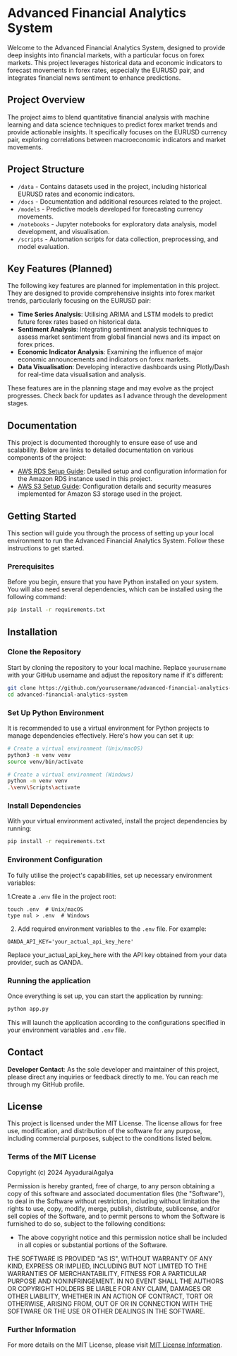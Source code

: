 # Advanced Financial Analytics System

Welcome to the Advanced Financial Analytics System, designed to provide deep insights into financial markets, with a particular focus on forex markets. This project leverages historical data and economic indicators to forecast movements in forex rates, especially the EURUSD pair, and integrates financial news sentiment to enhance predictions.

## Project Overview

The project aims to blend quantitative financial analysis with machine learning and data science techniques to predict forex market trends and provide actionable insights. It specifically focuses on the EURUSD currency pair, exploring correlations between macroeconomic indicators and market movements.

## Project Structure

- `/data` - Contains datasets used in the project, including historical EURUSD rates and economic indicators.
- `/docs` - Documentation and additional resources related to the project.
- `/models` - Predictive models developed for forecasting currency movements.
- `/notebooks` - Jupyter notebooks for exploratory data analysis, model development, and visualisation.
- `/scripts` - Automation scripts for data collection, preprocessing, and model evaluation.

## Key Features (Planned)

The following key features are planned for implementation in this project. They are designed to provide comprehensive insights into forex market trends, particularly focusing on the EURUSD pair:

- **Time Series Analysis**: Utilising ARIMA and LSTM models to predict future forex rates based on historical data.
- **Sentiment Analysis**: Integrating sentiment analysis techniques to assess market sentiment from global financial news and its impact on forex prices.
- **Economic Indicator Analysis**: Examining the influence of major economic announcements and indicators on forex markets.
- **Data Visualisation**: Developing interactive dashboards using Plotly/Dash for real-time data visualisation and analysis.

These features are in the planning stage and may evolve as the project progresses. Check back for updates as I advance through the development stages.

## Documentation
This project is documented thoroughly to ensure ease of use and scalability. Below are links to detailed documentation on various components of the project:

- [AWS RDS Setup Guide](docs/AWS-RDS-Setup.md): Detailed setup and configuration information for the Amazon RDS instance used in this project.
- [AWS S3 Setup Guide](docs/AWS-S3-Setup.md): Configuration details and security measures implemented for Amazon S3 storage used in the project.

## Getting Started

This section will guide you through the process of setting up your local environment to run the Advanced Financial Analytics System. Follow these instructions to get started.

### Prerequisites

Before you begin, ensure that you have Python installed on your system. You will also need several dependencies, which can be installed using the following command:

```bash
pip install -r requirements.txt
````
## Installation
### Clone the Repository
Start by cloning the repository to your local machine. Replace `yourusername` with your GitHub username and adjust the repository name if it's different:

```bash
git clone https://github.com/yourusername/advanced-financial-analytics-system.git
cd advanced-financial-analytics-system
```
### Set Up Python Environment
It is recommended to use a virtual environment for Python projects to manage dependencies effectively. Here's how you can set it up:

```bash
# Create a virtual environment (Unix/macOS)
python3 -m venv venv
source venv/bin/activate

# Create a virtual environment (Windows)
python -m venv venv
.\venv\Scripts\activate
```
### Install Dependencies
With your virtual environment activated, install the project dependencies by running:

```bash
pip install -r requirements.txt
```
### Environment Configuration
To fully utilise the project's capabilities, set up necessary environment variables:

1.Create a `.env` file in the project root:
```plaintext
touch .env  # Unix/macOS
type nul > .env  # Windows
```

2. Add required environment variables to the `.env` file. For example:
```plaintext
OANDA_API_KEY='your_actual_api_key_here'
```
Replace your_actual_api_key_here with the API key obtained from your data provider, such as OANDA.

### Running the application
Once everything is set up, you can start the application by running:
```bash
python app.py
```
This will launch the application according to the configurations specified in your environment variables and `.env` file.

## Contact
**Developer Contact**: As the sole developer and maintainer of this project, please direct any inquiries or feedback directly to me. You can reach me through my GitHub profile.

## License

This project is licensed under the MIT License. The license allows for free use, modification, and distribution of the software for any purpose, including commercial purposes, subject to the conditions listed below.

### Terms of the MIT License

Copyright (c) 2024 AyyaduraiAgalya

Permission is hereby granted, free of charge, to any person obtaining a copy of this software and associated documentation files (the "Software"), to deal in the Software without restriction, including without limitation the rights to use, copy, modify, merge, publish, distribute, sublicense, and/or sell copies of the Software, and to permit persons to whom the Software is furnished to do so, subject to the following conditions:

- The above copyright notice and this permission notice shall be included in all copies or substantial portions of the Software.

THE SOFTWARE IS PROVIDED "AS IS", WITHOUT WARRANTY OF ANY KIND, EXPRESS OR IMPLIED, INCLUDING BUT NOT LIMITED TO THE WARRANTIES OF MERCHANTABILITY, FITNESS FOR A PARTICULAR PURPOSE AND NONINFRINGEMENT. IN NO EVENT SHALL THE AUTHORS OR COPYRIGHT HOLDERS BE LIABLE FOR ANY CLAIM, DAMAGES OR OTHER LIABILITY, WHETHER IN AN ACTION OF CONTRACT, TORT OR OTHERWISE, ARISING FROM, OUT OF OR IN CONNECTION WITH THE SOFTWARE OR THE USE OR OTHER DEALINGS IN THE SOFTWARE.

### Further Information

For more details on the MIT License, please visit [MIT License Information](https://opensource.org/licenses/MIT).

